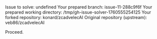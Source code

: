 Issue to solve: undefined
Your prepared branch: issue-11-288c9f6f
Your prepared working directory: /tmp/gh-issue-solver-1760555254125
Your forked repository: konard/zcadvelecAI
Original repository (upstream): veb86/zcadvelecAI

Proceed.